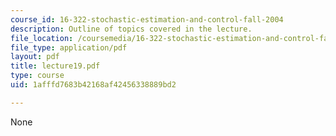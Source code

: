 ```yaml
---
course_id: 16-322-stochastic-estimation-and-control-fall-2004
description: Outline of topics covered in the lecture.
file_location: /coursemedia/16-322-stochastic-estimation-and-control-fall-2004/1afffd7683b42168af42456338889bd2_lecture19.pdf
file_type: application/pdf
layout: pdf
title: lecture19.pdf
type: course
uid: 1afffd7683b42168af42456338889bd2

---
```

None